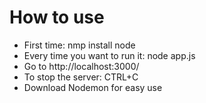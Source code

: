 # How to use
* First time: nmp install node
* Every time you want to run it: node app.js
* Go to http://localhost:3000/
* To stop the server: CTRL+C
* Download Nodemon for easy use